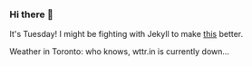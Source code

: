 ### Hi there :wave:

It's Tuesday! I might be fighting with Jekyll to make [this](https://swissclubtoronto.ca) better.

Weather in Toronto: who knows, wttr.in is currently down...
